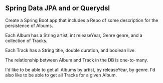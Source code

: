 ## Spring Data JPA and or Querydsl

Create a Spring Boot app that includes a Repo of some description 
for the persistence of Albums. 

Each Album has a String artist, int releaseYear, Genre genre, and a 
collection of Tracks.

Each Track has a String title, double duration, and boolean live.

The relationship between Album and Track in the DB is one-to-many.

I'd like to be able to get all Albums by artist, by releaseYear, by genre.
I'd also like to be able to get all Tracks for a given Album.